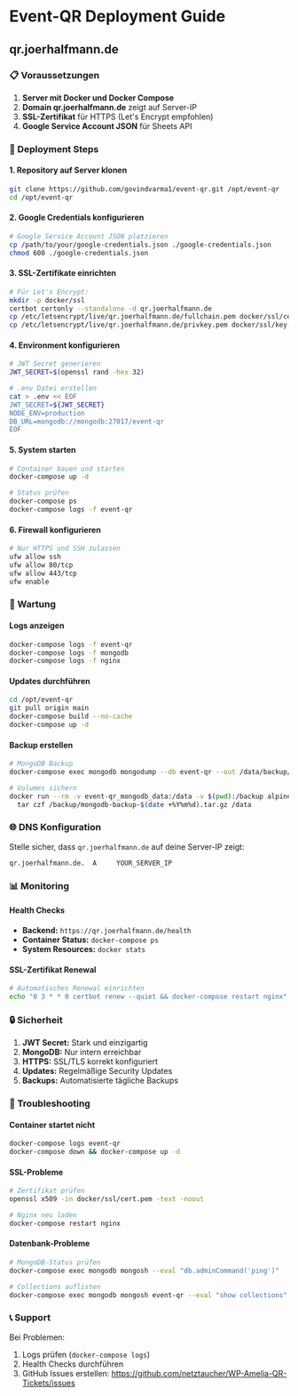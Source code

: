 # Event-QR Deployment Guide
## qr.joerhalfmann.de

### 📋 Voraussetzungen

1. **Server mit Docker und Docker Compose**
2. **Domain qr.joerhalfmann.de** zeigt auf Server-IP
3. **SSL-Zertifikat** für HTTPS (Let's Encrypt empfohlen)
4. **Google Service Account JSON** für Sheets API

### 🚀 Deployment Steps

#### 1. Repository auf Server klonen
```bash
git clone https://github.com/govindvarma1/event-qr.git /opt/event-qr
cd /opt/event-qr
```

#### 2. Google Credentials konfigurieren
```bash
# Google Service Account JSON platzieren
cp /path/to/your/google-credentials.json ./google-credentials.json
chmod 600 ./google-credentials.json
```

#### 3. SSL-Zertifikate einrichten
```bash
# Für Let's Encrypt:
mkdir -p docker/ssl
certbot certonly --standalone -d qr.joerhalfmann.de
cp /etc/letsencrypt/live/qr.joerhalfmann.de/fullchain.pem docker/ssl/cert.pem
cp /etc/letsencrypt/live/qr.joerhalfmann.de/privkey.pem docker/ssl/key.pem
```

#### 4. Environment konfigurieren
```bash
# JWT Secret generieren
JWT_SECRET=$(openssl rand -hex 32)

# .env Datei erstellen
cat > .env << EOF
JWT_SECRET=${JWT_SECRET}
NODE_ENV=production
DB_URL=mongodb://mongodb:27017/event-qr
EOF
```

#### 5. System starten
```bash
# Container bauen und starten
docker-compose up -d

# Status prüfen
docker-compose ps
docker-compose logs -f event-qr
```

#### 6. Firewall konfigurieren
```bash
# Nur HTTPS und SSH zulassen
ufw allow ssh
ufw allow 80/tcp
ufw allow 443/tcp
ufw enable
```

### 🔧 Wartung

#### Logs anzeigen
```bash
docker-compose logs -f event-qr
docker-compose logs -f mongodb
docker-compose logs -f nginx
```

#### Updates durchführen
```bash
cd /opt/event-qr
git pull origin main
docker-compose build --no-cache
docker-compose up -d
```

#### Backup erstellen
```bash
# MongoDB Backup
docker-compose exec mongodb mongodump --db event-qr --out /data/backup/$(date +%Y%m%d)

# Volumes sichern
docker run --rm -v event-qr_mongodb_data:/data -v $(pwd):/backup alpine \
  tar czf /backup/mongodb-backup-$(date +%Y%m%d).tar.gz /data
```

### 🌐 DNS Konfiguration

Stelle sicher, dass `qr.joerhalfmann.de` auf deine Server-IP zeigt:

```dns
qr.joerhalfmann.de.  A     YOUR_SERVER_IP
```

### 📊 Monitoring

#### Health Checks
- **Backend:** `https://qr.joerhalfmann.de/health`
- **Container Status:** `docker-compose ps`
- **System Resources:** `docker stats`

#### SSL-Zertifikat Renewal
```bash
# Automatisches Renewal einrichten
echo "0 3 * * 0 certbot renew --quiet && docker-compose restart nginx" | crontab -
```

### 🔒 Sicherheit

1. **JWT Secret:** Stark und einzigartig
2. **MongoDB:** Nur intern erreichbar
3. **HTTPS:** SSL/TLS korrekt konfiguriert
4. **Updates:** Regelmäßige Security Updates
5. **Backups:** Automatisierte tägliche Backups

### 🐛 Troubleshooting

#### Container startet nicht
```bash
docker-compose logs event-qr
docker-compose down && docker-compose up -d
```

#### SSL-Probleme
```bash
# Zertifikat prüfen
openssl x509 -in docker/ssl/cert.pem -text -noout

# Nginx neu laden
docker-compose restart nginx
```

#### Datenbank-Probleme
```bash
# MongoDB-Status prüfen
docker-compose exec mongodb mongosh --eval "db.adminCommand('ping')"

# Collections auflisten
docker-compose exec mongodb mongosh event-qr --eval "show collections"
```

### 📞 Support

Bei Problemen:
1. Logs prüfen (`docker-compose logs`)
2. Health Checks durchführen
3. GitHub Issues erstellen: https://github.com/netztaucher/WP-Amelia-QR-Tickets/issues